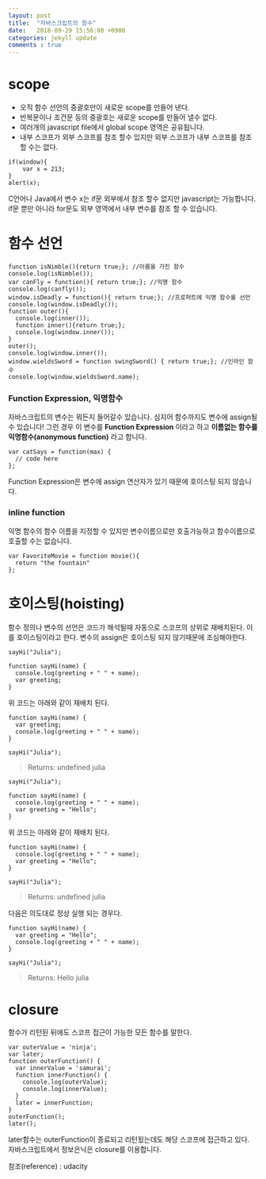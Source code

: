 ```yaml
---
layout: post
title:  "자바스크립트의 함수"
date:   2018-09-29 15:56:00 +0900
categories: jekyll update
comments : true
---
```


# scope

* 오직 함수 선언의 중괄호만이 새로운 scope를 만들어 낸다.
* 반복문이나 조건문 등의 중괄호는 새로운 scope를 만들어 낼수 없다.
* 여러개의 javascript file에서 global scope 영역은 공유됩니다.
* 내부 스코프가 외부 스코프를 참조 할수 있지만 외부 스코프가 내부 스코프를 참조 할 수는 없다.

```
if(window){
    var x = 213;
}
alert(x);
```

C언어나 Java에서 변수 x는 if문 외부에서 참조 할수 없지만 javascript는 가능합니다. if문 뿐만 아니라 for문도 외부 영역에서 내부 변수를 참조 할 수 있습니다.

# 함수 선언

```
function isNimble(){return true;}; //이름을 가진 함수
console.log(isNimble());
var canFly = function(){ return true;}; //익명 함수
console.log(canfly());
window.isDeadly = function(){ return true;}; //프로퍼트에 익명 함수를 선언
console.log(window.isDeadly());
function outer(){
  console.log(inner());
  function inner(){return true;};
  console.log(window.inner());
}
outer();
console.log(window.inner());
window.wieldsSword = function swingSword() { return true;}; //인라인 함수
console.log(window.wieldsSword.name);
```

### Function Expression, 익명함수

자바스크립트의 변수는 뭐든지 들어갈수 있습니다. 심지어 함수까지도 변수에 assign될수 있습니다! 그런 경우 이 변수를 **Function Expression** 이라고 하고 **이름없는 함수를 익명함수(anonymous function)** 라고 합니다.

```
var catSays = function(max) {
  // code here
};
```

Function Expression은 변수에 assign 연산자가 있기 때문에 호이스팅 되지 않습니다.

### inline function

익명 함수의 함수 이름을 지정할 수 있지만 변수이름으로만 호출가능하고 함수이름으로 호출할 수는 없습니다.
```
var FavoriteMovie = function movie(){
  return "the fountain"
};
```

# 호이스팅(hoisting)

함수 정의나 변수의 선언은 코드가 해석될때 자동으로 스코프의 상위로 재배치된다. 이를 호이스팅이라고 한다. 변수의 assign은 호이스팅 되지 않기때문에 조심해야한다.
```
sayHi("Julia");

function sayHi(name) {
  console.log(greeting + " " + name);
  var greeting;
}
```
위 코드는 아래와 같이 재배치 된다.
```
function sayHi(name) {
  var greeting;
  console.log(greeting + " " + name);
}

sayHi("Julia");
```
>Returns: undefined julia

```
sayHi("Julia");

function sayHi(name) {
  console.log(greeting + " " + name);
  var greeting = "Hello";
}
```
위 코드는 아래와 같이 재배치 된다.
```
function sayHi(name) {
  console.log(greeting + " " + name);
  var greeting = "Hello";
}

sayHi("Julia");
```
>Returns: undefined julia

다음은 의도대로 정상 실행 되는 경우다.
```
function sayHi(name) {
  var greeting = "Hello";
  console.log(greeting + " " + name);
}

sayHi("Julia");
```
>Returns: Hello julia

# closure

함수가 리턴된 뒤에도 스코프 접근이 가능한 모든 함수를 말한다.
```
var outerValue = 'ninja';
var later;
function outerFunction() {
  var innerValue = 'samurai';
  function innerFunction() {
    console.log(outerValue);
    console.log(innerValue);
  }
  later = innerFunction;
}
outerFunction();
later();
```
later함수는 outerFunction이 종료되고 리턴됬는데도 해당 스코프에 접근하고 있다. 자바스크립트에서 정보은닉은 closure를 이용합니다.




참조(reference) : udacity
